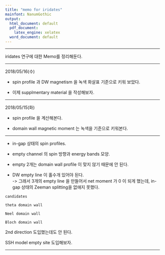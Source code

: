 ```yaml
---
title: "memo for iridates"
mainfont: NanumGothic
output:
  html_document: default
  pdf_document:
    latex_engine: xelatex
  word_document: default
---
```






***

iridates 연구에 대한 Memo를 정리해둔다.


***

2018/05/16(수)

* spin profile 과 DW magnetism 을 녹색 화살표 기준으로 키워 보았다.

* 이제 supplmentary material 을 작성해보자. 


***

2018/05/15(화)

* spin profile 을 계산해본다.

* domain wall magnetic moment 는 녹색을 기준으로 키워본다.



***

* in-gap 상태의 spin profiles.

* empty channel 의 spin 방향과 energy bands 모양.

* empty 2개는 domain wall profile 이 맞지 않기 때문에 안 된다.

* DW empty line 이 홀수개 있어야 된다.  
-> 그래서 3개의 empty line 을 만들어서 net moment 가 0 이 되게 했는데, in-gap 상태의 Zeeman splitting을 없애지 못했다.


```
candidates

theta domain wall

Neel domain wall

Bloch domain wall
```


2nd direction 도입했는데도 안 된다.

SSH model empty site 도입해보자.

***









